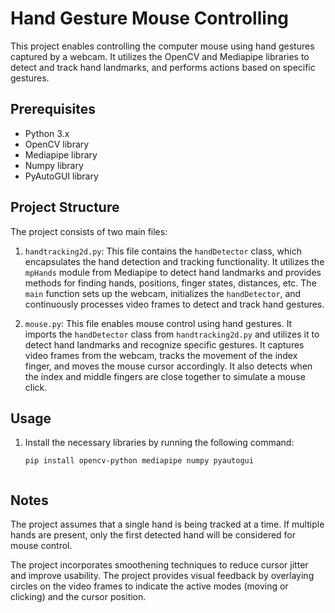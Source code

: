 # Hand Gesture Mouse Controlling

This project enables controlling the computer mouse using hand gestures captured by a webcam. It utilizes the OpenCV and Mediapipe libraries to detect and track hand landmarks, and performs actions based on specific gestures.

## Prerequisites

- Python 3.x
- OpenCV library
- Mediapipe library
- Numpy library
- PyAutoGUI library

## Project Structure

The project consists of two main files:

1. `handtracking2d.py`: This file contains the `handDetector` class, which encapsulates the hand detection and tracking functionality. It utilizes the `mpHands` module from Mediapipe to detect hand landmarks and provides methods for finding hands, positions, finger states, distances, etc. The `main` function sets up the webcam, initializes the `handDetector`, and continuously processes video frames to detect and track hand gestures.

2. `mouse.py`: This file enables mouse control using hand gestures. It imports the `handDetector` class from `handtracking2d.py` and utilizes it to detect hand landmarks and recognize specific gestures. It captures video frames from the webcam, tracks the movement of the index finger, and moves the mouse cursor accordingly. It also detects when the index and middle fingers are close together to simulate a mouse click.

## Usage

1. Install the necessary libraries by running the following command:

   ```shell
   pip install opencv-python mediapipe numpy pyautogui


## Notes

The project assumes that a single hand is being tracked at a time. If multiple hands are present, only the first detected hand will be considered for mouse control.

The project incorporates smoothening techniques to reduce cursor jitter and improve usability.
The project provides visual feedback by overlaying circles on the video frames to indicate the active modes (moving or clicking) and the cursor position.
